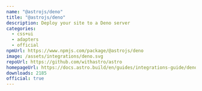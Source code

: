 ```yaml
---
name: "@astrojs/deno"
title: "@astrojs/deno"
description: Deploy your site to a Deno server
categories:
  - css+ui
  - adapters
  - official
npmUrl: https://www.npmjs.com/package/@astrojs/deno
image: /assets/integrations/deno.svg
repoUrl: https://github.com/withastro/astro
homepageUrl: https://docs.astro.build/en/guides/integrations-guide/deno/
downloads: 2185
official: true
---
```

